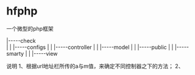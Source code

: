 # hfphp
一个微型的php框架




|-----check  
|
|
|-----configs
|
|
|-----controller
|
|
|-----model
|
|
|-----public
|
|
|-----smarty
|
|
|-----view


说明
1、根据url地址栏所传的a与m值，来确定不同控制器之下的方法；
2、